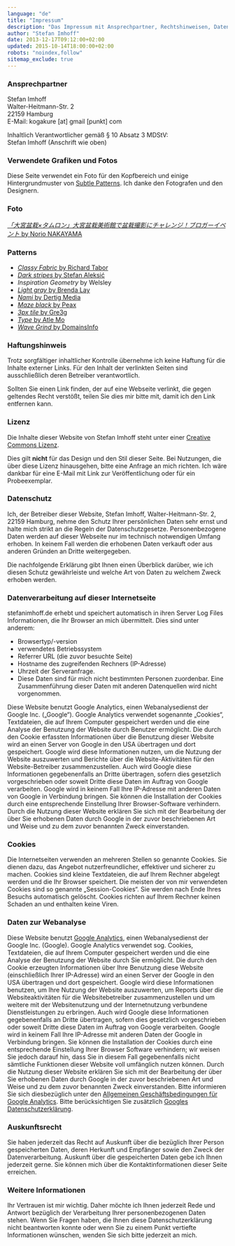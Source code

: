```yaml
---
language: "de"
title: "Impressum"
description: "Das Impressum mit Ansprechpartner, Rechtshinweisen, Datenschutzhinweisen und Quellenangaben zu verwendeten Grafiken und Fotos."
author: "Stefan Imhoff"
date: 2013-12-17T09:12:00+02:00
updated: 2015-10-14T18:00:00+02:00
robots: "noindex,follow"
sitemap_exclude: true
---
```


### Ansprechpartner

<div>
<p>
Stefan Imhoff<br>
Walter-Heitmann-Str. 2<br>
22159 Hamburg<br>
E-Mail: kogakure [at] gmail [punkt] com
</p>
</div>

Inhaltlich Verantwortlicher gemäß § 10 Absatz 3 MDStV:<br> Stefan Imhoff (Anschrift wie oben)

### Verwendete Grafiken und Fotos

Diese Seite verwendet ein Foto für den Kopfbereich und einige Hintergrundmuster von [Subtle Patterns](https://www.toptal.com/designers/subtlepatterns/). Ich danke den Fotografen und den Designern.

<div class="inline-container section">
  <h3>Foto</h3>
  <p><a href="https://www.flickr.com/photos/norio-nakayama/9156103138"><cite lang="ja">「大宮盆栽×タムロン」大宮盆栽美術館で盆栽撮影にチャレンジ！ブロガーイベント</cite> by Norio NAKAYAMA</a></p>

  <h3>Patterns</h3>
  <ul>
    <li><a href="https://purtypixels.com/"><cite>Classy Fabric</cite> by Richard Tabor</a></li>
    <li><a href="https://www.facebook.com/stefanaleksic88"><cite>Dark stripes</cite> by Stefan Aleksić</a></li>
    <li><cite>Inspiration Geometry</cite> by Welsley</li>
    <li><a href="http://poisones.tumblr.com/"><cite>Light gray</cite> by Brenda Lay</a></li>
    <li><a href="https://www.30.nl/"><cite>Nami</cite> by Dertig Media</a></li>
    <li><a href="http://www.peax-webdesign.com/"><cite>Maze black</cite> by Peax</a></li>
    <li><a href="http://gre3g.livejournal.com/"><cite>3px tile</cite> by Gre3g</a></li>
    <li><a href="http://atlemo.com/"><cite>Type</cite> by Atle Mo</a></li>
    <li><a href="http://www.domainsinfo.org/"><cite>Wave Grind</cite> by DomainsInfo</a></li>
  </ul>
</div>

### Haftungshinweis

Trotz sorgfältiger inhaltlicher Kontrolle übernehme ich keine Haftung für die Inhalte externer Links. Für den Inhalt der verlinkten Seiten sind ausschließlich deren Betreiber verantwortlich.

Sollten Sie einen Link finden, der auf eine Webseite verlinkt, die gegen geltendes Recht verstößt, teilen Sie dies mir bitte mit, damit ich den Link entfernen kann.

### Lizenz

Die Inhalte dieser Website von Stefan Imhoff steht unter einer [Creative Commons Lizenz](https://creativecommons.org/licenses/by-nc-sa/3.0/).

Dies gilt **nicht** für das Design und den Stil dieser Seite. Bei Nutzungen, die über diese Lizenz hinausgehen, bitte eine Anfrage an mich richten. Ich wäre dankbar für eine E-Mail mit Link zur Veröffentlichung oder für ein Probeexemplar.

### Datenschutz

Ich, der Betreiber dieser Website, Stefan Imhoff, Walter-Heitmann-Str. 2, 22159 Hamburg, nehme den Schutz Ihrer persönlichen Daten sehr ernst und halte mich strikt an die Regeln der Datenschutzgesetze. Personenbezogene Daten werden auf dieser Webseite nur im technisch notwendigen Umfang erhoben. In keinem Fall werden die erhobenen Daten verkauft oder aus anderen Gründen an Dritte weitergegeben.

Die nachfolgende Erklärung gibt Ihnen einen Überblick darüber, wie ich diesen Schutz gewährleiste und welche Art von Daten zu welchem Zweck erhoben werden.

### Datenverarbeitung auf dieser Internetseite

stefanimhoff.de erhebt und speichert automatisch in ihren Server Log Files Informationen, die Ihr Browser an mich übermittelt. Dies sind unter anderem:

- Browsertyp/-version
- verwendetes Betriebssystem
- Referrer URL (die zuvor besuchte Seite)
- Hostname des zugreifenden Rechners (IP-Adresse)
- Uhrzeit der Serveranfrage.
- Diese Daten sind für mich nicht bestimmten Personen zuordenbar. Eine Zusammenführung dieser Daten mit anderen Datenquellen wird nicht vorgenommen.

Diese Website benutzt Google Analytics, einen Webanalysedienst der Google Inc. („Google“). Google Analytics verwendet sogenannte „Cookies“, Textdateien, die auf Ihrem Computer gespeichert werden und die eine Analyse der Benutzung der Website durch Benutzer ermöglicht. Die durch den Cookie erfassten Informationen über die Benutzung dieser Website wird an einen Server von Google in den USA übertragen und dort gespeichert. Google wird diese Informationen nutzen, um die Nutzung der Website auszuwerten und Berichte über die Website-Aktivitäten für den Website-Betreiber zusammenzustellen. Auch wird Google diese Informationen gegebenenfalls an Dritte übertragen, sofern dies gesetzlich vorgeschrieben oder soweit Dritte diese Daten im Auftrag von Google verarbeiten. Google wird in keinem Fall Ihre IP-Adresse mit anderen Daten von Google in Verbindung bringen. Sie können die Installation der Cookies durch eine entsprechende Einstellung Ihrer Browser-Software verhindern. Durch die Nutzung dieser Website erklären Sie sich mit der Bearbeitung der über Sie erhobenen Daten durch Google in der zuvor beschriebenen Art und Weise und zu dem zuvor benannten Zweck einverstanden.

### Cookies

Die Internetseiten verwenden an mehreren Stellen so genannte Cookies. Sie dienen dazu, das Angebot nutzerfreundlicher, effektiver und sicherer zu machen. Cookies sind kleine Textdateien, die auf Ihrem Rechner abgelegt werden und die Ihr Browser speichert. Die meisten der von mir verwendeten Cookies sind so genannte „Session-Cookies“. Sie werden nach Ende Ihres Besuchs automatisch gelöscht. Cookies richten auf Ihrem Rechner keinen Schaden an und enthalten keine Viren.

### Daten zur Webanalyse

Diese Website benutzt [Google Analytics](http://www.google.com/analytics/), einen Webanalysedienst der Google Inc. (Google). Google Analytics verwendet sog. Cookies, Textdateien, die auf Ihrem Computer gespeichert werden und die eine Analyse der Benutzung der Website durch Sie ermöglicht. Die durch den Cookie erzeugten Informationen über Ihre Benutzung diese Website (einschließlich Ihrer IP-Adresse) wird an einen Server der Google in den USA übertragen und dort gespeichert. Google wird diese Informationen benutzen, um Ihre Nutzung der Website auszuwerten, um Reports über die Websiteaktivitäten für die Websitebetreiber zusammenzustellen und um weitere mit der Websitenutzung und der Internetnutzung verbundene Dienstleistungen zu erbringen. Auch wird Google diese Informationen gegebenenfalls an Dritte übertragen, sofern dies gesetzlich vorgeschrieben oder soweit Dritte diese Daten im Auftrag von Google verarbeiten. Google wird in keinem Fall Ihre IP-Adresse mit anderen Daten der Google in Verbindung bringen. Sie können die Installation der Cookies durch eine entsprechende Einstellung Ihrer Browser Software verhindern; wir weisen Sie jedoch darauf hin, dass Sie in diesem Fall gegebenenfalls nicht sämtliche Funktionen dieser Website voll umfänglich nutzen können. Durch die Nutzung dieser Website erklären Sie sich mit der Bearbeitung der über Sie erhobenen Daten durch Google in der zuvor beschriebenen Art und Weise und zu dem zuvor benannten Zweck einverstanden. Bitte informieren Sie sich diesbezüglich unter den [Allgemeinen Geschäftsbedingungen für Google Analytics](http://www.google.com/analytics/terms/de.html). Bitte berücksichtigen Sie zusätzlich [Googles Datenschutzerklärung](http://www.google.com/intl/de/policies/privacy/).

### Auskunftsrecht

Sie haben jederzeit das Recht auf Auskunft über die bezüglich Ihrer Person gespeicherten Daten, deren Herkunft und Empfänger sowie den Zweck der Datenverarbeitung. Auskunft über die gespeicherten Daten gebe ich Ihnen jederzeit gerne. Sie können mich über die Kontaktinformationen dieser Seite erreichen.

### Weitere Informationen

Ihr Vertrauen ist mir wichtig. Daher möchte ich Ihnen jederzeit Rede und Antwort bezüglich der Verarbeitung Ihrer personenbezogenen Daten stehen. Wenn Sie Fragen haben, die Ihnen diese Datenschutzerklärung nicht beantworten konnte oder wenn Sie zu einem Punkt vertiefte Informationen wünschen, wenden Sie sich bitte jederzeit an mich.
